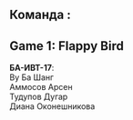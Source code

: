 ## Команда <eloboost>:
## Game 1: Flappy Bird

**БА-ИВТ-17**:
<br>Ву Ба Шанг
<br>Аммосов Арсен
<br>Тудупов Дугар
<br>Диана Оконешникова

